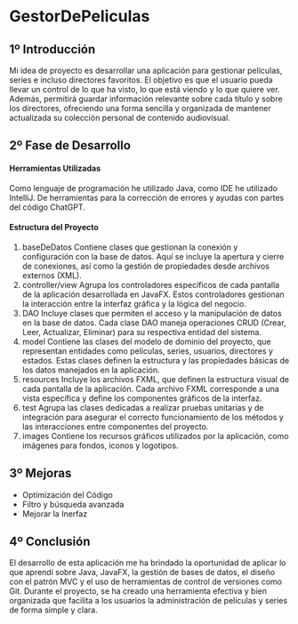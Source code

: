 # GestorDePeliculas


## 1º Introducción

Mi idea de proyecto es desarrollar una aplicación para gestionar películas, series e incluso directores favoritos. El objetivo es que el usuario pueda llevar un control de lo que ha visto, lo que está viendo y lo que quiere ver. Además, permitirá guardar información relevante sobre cada título y sobre los directores, ofreciendo una forma sencilla y organizada de mantener actualizada su colección personal de contenido audiovisual.


## 2º Fase de Desarrollo

#### Herramientas Utilizadas

Como lenguaje de programación he utilizado Java, como IDE he utilizado IntelliJ.
De herramientas para la corrección de errores y ayudas con partes del código ChatGPT.


#### Estructura del Proyecto

1. baseDeDatos
   Contiene clases que gestionan la conexión y configuración con la base de datos. Aquí se incluye la apertura y cierre de conexiones, así como la gestión de propiedades desde archivos externos (XML).
2. controller/view
   Agrupa los controladores específicos de cada pantalla de la aplicación desarrollada en JavaFX. Estos controladores gestionan la interacción entre la interfaz gráfica y la lógica del negocio.
3. DAO
   Incluye clases que permiten el acceso y la manipulación de datos en la base de datos. Cada clase DAO maneja operaciones CRUD (Crear, Leer, Actualizar, Eliminar) para su respectiva entidad del sistema.
4. model
   Contiene las clases del modelo de dominio del proyecto, que representan entidades como películas, series, usuarios, directores y estados. Estas clases definen la estructura y las propiedades básicas de los datos manejados en la aplicación.
5. resources
   Incluye los archivos FXML, que definen la estructura visual de cada pantalla de la aplicación. Cada archivo FXML corresponde a una vista específica y define los componentes gráficos de la interfaz.
6. test
   Agrupa las clases dedicadas a realizar pruebas unitarias y de integración para asegurar el correcto funcionamiento de los métodos y las interacciones entre componentes del proyecto.
7. images
   Contiene los recursos gráficos utilizados por la aplicación, como imágenes para fondos, iconos y logotipos.


## 3º Mejoras

* Optimización del Código
* Filtro y búsqueda avanzada
* Mejorar la Inerfaz


## 4º Conclusión

El desarrollo de esta aplicación me ha brindado la oportunidad de aplicar lo que aprendí sobre Java, JavaFX, la gestión de bases de datos, el diseño con el patrón MVC y el uso de herramientas de control de versiones como Git. Durante el proyecto, se ha creado una herramienta efectiva y bien organizada que facilita a los usuarios la administración de películas y series de forma simple y clara.
